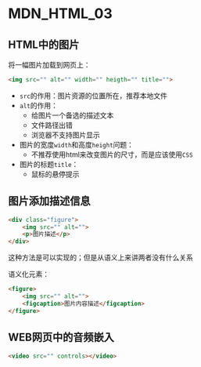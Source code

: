 # MDN_HTML_03

## HTML中的图片

将一幅图片加载到网页上：

```html
<img src="" alt="" width="" heigth="" title="">
```

- `src`的作用：图片资源的位置所在，推荐本地文件
- `alt`的作用：
  - 给图片一个备选的描述文本
  - 文件路径出错
  - 浏览器不支持图片显示
- 图片的宽度`width`和高度`height`问题：
  - 不推荐使用html来改变图片的尺寸，而是应该使用`CSS`
- 图片的标题`title`：
  - 鼠标的悬停提示

## 图片添加描述信息

```html
<div class="figure">
	<img src="" alt="">
    <p>图片描述</p>
</div>
```

这种方法是可以实现的；但是从语义上来讲两者没有什么关系

语义化元素：

```html
<figure>
    <img src="" alt="">
    <figcaption>图片内容描述</figcaption>
</figure>
```

## WEB网页中的音频嵌入

```html
<video src="" controls></video>
```

